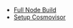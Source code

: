 - [Full Node Build](<Full Node Build 27c5a416.md>)
- [Setup Cosmovisor](<Setup Cosmovisor ceadab26.md>)
